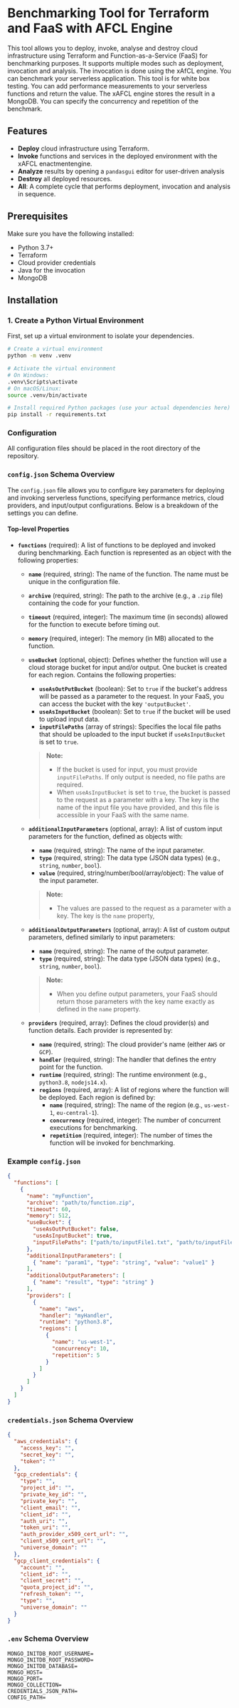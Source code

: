 # Benchmarking Tool for Terraform and FaaS with AFCL Engine

This tool allows you to deploy, invoke, analyse and destroy cloud infrastructure using Terraform and Function-as-a-Service (FaaS) for benchmarking purposes. It supports multiple modes such as deployment, invocation and analysis.
The invocation is done using the xAfCL engine. You can benchmark your serverless application. This tool is for white box testing. You can add performance measurements to your serverless functions and return the value. The xAFCL engine stores the result in a MongoDB.
You can specify the concurrency and repetition of the benchmark.
## Features

- **Deploy** cloud infrastructure using Terraform.
- **Invoke** functions and services in the deployed environment with the xAFCL enactmentengine.
- **Analyze** results by opening a `pandasgui` editor for user-driven analysis
- **Destroy** all deployed resources.
- **All**: A complete cycle that performs deployment, invocation and analysis in sequence.

## Prerequisites

Make sure you have the following installed:
- Python 3.7+
- Terraform
- Cloud provider credentials
- Java for the invocation
- MongoDB

## Installation

### 1. Create a Python Virtual Environment

First, set up a virtual environment to isolate your dependencies.

```bash
# Create a virtual environment
python -m venv .venv

# Activate the virtual environment
# On Windows:
.venv\Scripts\activate
# On macOS/Linux:
source .venv/bin/activate

# Install required Python packages (use your actual dependencies here)
pip install -r requirements.txt
```
### Configuration

All configuration files should be placed in the root directory of the repository.

### `config.json` Schema Overview

The `config.json` file allows you to configure key parameters for deploying and invoking serverless functions, specifying performance metrics, cloud providers, and input/output configurations. Below is a breakdown of the settings you can define.

#### Top-level Properties

- **`functions`** (required): A list of functions to be deployed and invoked during benchmarking. Each function is represented as an object with the following properties:

    - **`name`** (required, string): The name of the function. The name must be unique in the configuration file.
    - **`archive`** (required, string): The path to the archive (e.g., a `.zip` file) containing the code for your function.
    - **`timeout`** (required, integer): The maximum time (in seconds) allowed for the function to execute before timing out.
    - **`memory`** (required, integer): The memory (in MB) allocated to the function.
    - **`useBucket`** (optional, object): Defines whether the function will use a cloud storage bucket for input and/or output. One bucket is created for each region. Contains the following properties:

        - **`useAsOutPutBucket`** (boolean): Set to `true` if the bucket's address will be passed as a parameter to the request. In your FaaS, you can access the bucket with the key `'outputBucket'`.
        - **`useAsInputBucket`** (boolean): Set to `true` if the bucket will be used to upload input data.
        - **`inputFilePaths`** (array of strings): Specifies the local file paths that should be uploaded to the input bucket if `useAsInputBucket` is set to `true`.

      > **Note:**
      > - If the bucket is used for input, you must provide `inputFilePaths`. If only output is needed, no file paths are required.
      > - When `useAsInputBucket` is set to `true`, the bucket is passed to the request as a parameter with a key. The key is the name of the input file you have provided, and this file is accessible in your FaaS with the same name.

    - **`additionalInputParameters`** (optional, array): A list of custom input parameters for the function, defined as objects with:
        - **`name`** (required, string): The name of the input parameter.
        - **`type`** (required, string): The data type (JSON data types) (e.g., `string`, `number`, `bool`).
        - **`value`** (required, string/number/bool/array/object): The value of the input parameter.
      > **Note:**
      > - The values are passed to the request as a parameter with a key. The key is the `name` property,

    - **`additionalOutputParameters`** (optional, array): A list of custom output parameters, defined similarly to input parameters:
        - **`name`** (required, string): The name of the output parameter.
        - **`type`** (required, string): The data type (JSON data types) (e.g., `string`, `number`, `bool`).

      > **Note:**
      > - When you define output parameters, your FaaS should return those parameters with the key name exactly as defined in the `name` property.

    - **`providers`** (required, array): Defines the cloud provider(s) and function details. Each provider is represented by:
        - **`name`** (required, string): The cloud provider's name (either `AWS` or `GCP`).
        - **`handler`** (required, string): The handler that defines the entry point for the function.
        - **`runtime`** (required, string): The runtime environment (e.g., `python3.8`, `nodejs14.x`).
        - **`regions`** (required, array): A list of regions where the function will be deployed. Each region is defined by:
            - **`name`** (required, string): The name of the region (e.g., `us-west-1`, `eu-central-1`).
            - **`concurrency`** (required, integer): The number of concurrent executions for benchmarking.
            - **`repetition`** (required, integer): The number of times the function will be invoked for benchmarking.

### Example `config.json`

```json
{
  "functions": [
    {
      "name": "myFunction",
      "archive": "path/to/function.zip",
      "timeout": 60,
      "memory": 512,
      "useBucket": {
        "useAsOutPutBucket": false,
        "useAsInputBucket": true,
        "inputFilePaths": ["path/to/inputFile1.txt", "path/to/inputFile2.txt"]
      },
      "additionalInputParameters": [
        { "name": "param1", "type": "string", "value": "value1" }
      ],
      "additionalOutputParameters": [
        { "name": "result", "type": "string" }
      ],
      "providers": [
        {
          "name": "aws",
          "handler": "myHandler",
          "runtime": "python3.8",
          "regions": [
            {
              "name": "us-west-1",
              "concurrency": 10,
              "repetition": 5
            }
          ]
        }
      ]
    }
  ]
}
```
### `credentials.json` Schema Overview
```json
{
  "aws_credentials": {
    "access_key": "",
    "secret_key": "",
    "token": ""
  },
  "gcp_credentials": {
    "type": "",
    "project_id": "",
    "private_key_id": "",
    "private_key": "",
    "client_email": "",
    "client_id": "",
    "auth_uri": "",
    "token_uri": "",
    "auth_provider_x509_cert_url": "",
    "client_x509_cert_url": "",
    "universe_domain": ""
  },
  "gcp_client_credentials": {
    "account": "",
    "client_id": "",
    "client_secret": "",
    "quota_project_id": "",
    "refresh_token": "",
    "type": "",
    "universe_domain": ""
  }
}
```
### `.env` Schema Overview
```properties
MONGO_INITDB_ROOT_USERNAME=
MONGO_INITDB_ROOT_PASSWORD=
MONGO_INITDB_DATABASE=
MONGO_HOST=
MONGO_PORT=
MONGO_COLLECTION=
CREDENTIALS_JSON_PATH=
CONFIG_PATH=
```